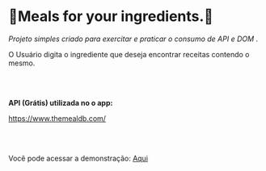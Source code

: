 # 🍲Meals for your ingredients.🍲

*Projeto simples criado para exercitar e praticar o consumo de API e DOM* .



O Usuário digita o ingrediente que deseja encontrar receitas contendo o mesmo. 

<br>

<br>

**API (Grátis) utilizada no o app:**

https://www.themealdb.com/

<br>

<br>

Você pode acessar a demonstração: [Aqui](https://a-uvic.github.io/recipes-api/)



